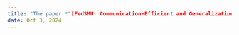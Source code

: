 ```yaml
---
title: "The paper *"[FedSMU: Communication-Efficient and Generalization-Enhanced Federated Learning through Symbolic Model Updates](#)"* has been submitted to **ICLR 2025** and is currently under review."
date: Oct 3, 2024
---
```

